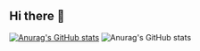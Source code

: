 ## Hi there 👋

[![Anurag's GitHub stats](https://github-readme-stats.vercel.app/api?username=BayloraiEX)](https://github.com/anuraghazra/github-readme-stats)
![Anurag's GitHub stats](https://github-readme-stats.vercel.app/api?username=BayloraiEX&show_icons=true&theme=synthwave)
<!--
**BayloraiEX/BayloraiEX** is a ✨ _special_ ✨ repository because its `README.md` (this file) appears on your GitHub profile.

Here are some ideas to get you started:

- 🔭 I’m currently working on ...
- 🌱 I’m currently learning ...
- 👯 I’m looking to collaborate on ...
- 🤔 I’m looking for help with ...
- 💬 Ask me about ...
- 📫 How to reach me: ...
- 😄 Pronouns: ...
- ⚡ Fun fact: ...
-->
